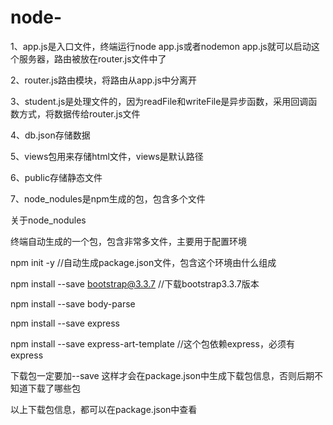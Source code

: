 # node-

1、app.js是入口文件，终端运行node app.js或者nodemon app.js就可以启动这个服务器，路由被放在router.js文件中了

2、router.js路由模块，将路由从app.js中分离开

3、student.js是处理文件的，因为readFile和writeFile是异步函数，采用回调函数方式，将数据传给router.js文件

4、db.json存储数据

5、views包用来存储html文件，views是默认路径

6、public存储静态文件

7、node_nodules是npm生成的包，包含多个文件




关于node_nodules

终端自动生成的一个包，包含非常多文件，主要用于配置环境

npm init -y   //自动生成package.json文件，包含这个环境由什么组成

npm install --save bootstrap@3.3.7   //下载bootstrap3.3.7版本

npm install --save body-parse

npm install --save express

npm install --save express-art-template  //这个包依赖express，必须有express

下载包一定要加--save 这样才会在package.json中生成下载包信息，否则后期不知道下载了哪些包

以上下载包信息，都可以在package.json中查看
